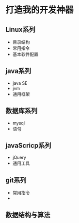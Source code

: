 
# 打造我的开发神器

## Linux系列

* 目录结构
* 常用指令
* 基本软件配置

## java系列

* java SE
* jvm
* 通用框架

## 数据库系列

* mysql
* 语句


## javaScricp系列


* jQuery
* 通用工具

## git系列
* 常用指令
* 

## 数据结构与算法 


